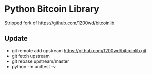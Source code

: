 # Python Bitcoin Library

Stripped fork of https://github.com/1200wd/bitcoinlib

## Update
* git remote add upstream https://github.com/1200wd/bitcoinlib.git
* git fetch upstream
* git rebase upstream/master
* python -m unittest -v

